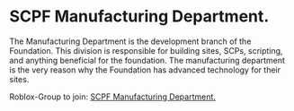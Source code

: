 # SCPF Manufacturing Department.

The Manufacturing Department is the development branch of the Foundation. This division is responsible for building sites, SCPs, scripting, and anything beneficial for the foundation. The manufacturing department is the very reason why the Foundation has advanced technology for their sites.

Roblox-Group to join: [SCPF Manufacturing Department.](https://www.roblox.com/groups/3144499)